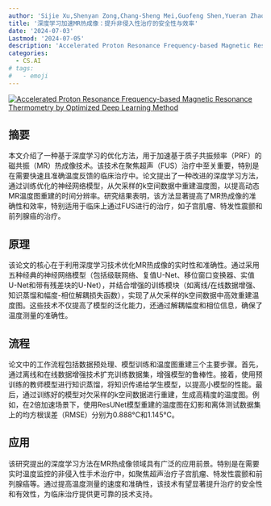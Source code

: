 ```yaml
---
author: 'Sijie Xu,Shenyan Zong,Chang-Sheng Mei,Guofeng Shen,Yueran Zhao,He Wang'
title: '深度学习加速MR热成像：提升非侵入性治疗的安全性与效率'
date: '2024-07-03'
Lastmod: '2024-07-05'
description: 'Accelerated Proton Resonance Frequency-based Magnetic Resonance Thermometry by Optimized Deep Learning Method'
categories:
  - CS.AI
# tags:
#   - emoji
---
```


[![Accelerated Proton Resonance Frequency-based Magnetic Resonance Thermometry by Optimized Deep Learning Method](https://arxiv-research-1301205113.cos.ap-guangzhou.myqcloud.com/images/2407.03308v1.pdf_0.jpg)](https://arxiv.org/abs/2407.03308v1)

## 摘要

本文介绍了一种基于深度学习的优化方法，用于加速基于质子共振频率（PRF）的磁共振（MR）热成像技术。该技术在聚焦超声（FUS）治疗中至关重要，特别是在需要快速且准确温度反馈的临床治疗中。论文提出了一种改进的深度学习方法，通过训练优化的神经网络模型，从欠采样的k空间数据中重建温度图，以提高动态MR温度图重建的时间分辨率。研究结果表明，该方法显著提高了MR热成像的准确性和效率，特别适用于临床上通过FUS进行的治疗，如子宫肌瘤、特发性震颤和前列腺癌的治疗。<!--more-->

## 原理

该论文的核心在于利用深度学习技术优化MR热成像的实时性和准确性。通过采用五种经典的神经网络模型（包括级联网络、复值U-Net、移位窗口变换器、实值U-Net和带有残差块的U-Net），并结合增强的训练模块（如离线/在线数据增强、知识蒸馏和幅度-相位解耦损失函数），实现了从欠采样的k空间数据中高效重建温度图。这些技术不仅提高了模型的泛化能力，还通过解耦幅度和相位信息，确保了温度测量的准确性。

## 流程

论文中的工作流程包括数据预处理、模型训练和温度图重建三个主要步骤。首先，通过离线和在线数据增强技术扩充训练数据集，增强模型的鲁棒性。接着，使用预训练的教师模型进行知识蒸馏，将知识传递给学生模型，以提高小模型的性能。最后，通过训练好的模型对欠采样的k空间数据进行重建，生成高精度的温度图。例如，在2倍加速场景下，使用ResUNet模型重建的温度图在幻影和离体测试数据集上的均方根误差（RMSE）分别为0.888°C和1.145°C。

## 应用

该研究提出的深度学习方法在MR热成像领域具有广泛的应用前景。特别是在需要实时温度监控的非侵入性手术治疗中，如聚焦超声治疗子宫肌瘤、特发性震颤和前列腺癌等。通过提高温度测量的速度和准确性，该技术有望显著提升治疗的安全性和有效性，为临床治疗提供更可靠的技术支持。